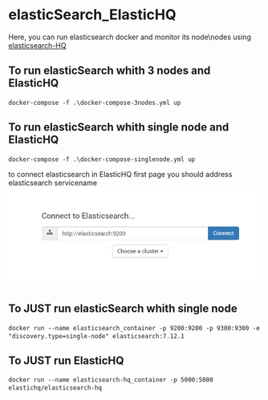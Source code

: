 # elasticSearch_ElasticHQ
Here, you can run elasticsearch docker and monitor its node\nodes using [elasticsearch-HQ](https://github.com/ElasticHQ/elasticsearch-HQ)


## To run elasticSearch whith 3 nodes and ElasticHQ
````
docker-compose -f .\docker-compose-3nodes.yml up
````

## To run elasticSearch whith single node and ElasticHQ
````
docker-compose -f .\docker-compose-singlenode.yml up
````
to connect elasticsearch in ElasticHQ first page you should address elasticsearch servicename
![alt text](https://github.com/tarafdarmansour/elasticSearch_ElasticHQ/blob/main/readmeimages/ElasticHQ_singlenode.png "ElasticHQ first page configuration")



## To JUST run elasticSearch whith single node 
````
docker run --name elasticsearch_container -p 9200:9200 -p 9300:9300 -e "discovery.type=single-node" elasticsearch:7.12.1
````

## To JUST run  ElasticHQ
````
docker run --name elasticsearch-hq_container -p 5000:5000 elastichq/elasticsearch-hq
````

